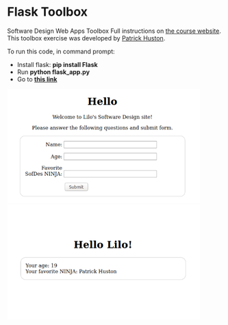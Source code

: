 # Flask Toolbox
Software Design Web Apps Toolbox
Full instructions on [the course website](https://sd2020spring.github.io/toolboxes/web-apps).  
This toolbox exercise was developed by [Patrick Huston](https://github.com/phuston).

To run this code, in command prompt:  
- Install flask: **pip install Flask**
- Run **python flask_app.py**
- Go to **[this link](http://localhost:5000/)**

<img src="images/home.png" width="450"> <img src="images/success.png" width="450">
